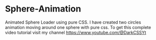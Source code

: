 # Sphere-Animation
 Animated Sphere Loader using pure CSS. I have created two circles animation moving around one sphere with pure css. To get this complete video tutorial visit my channel https://www.youtube.com/@DarkCSSYt

